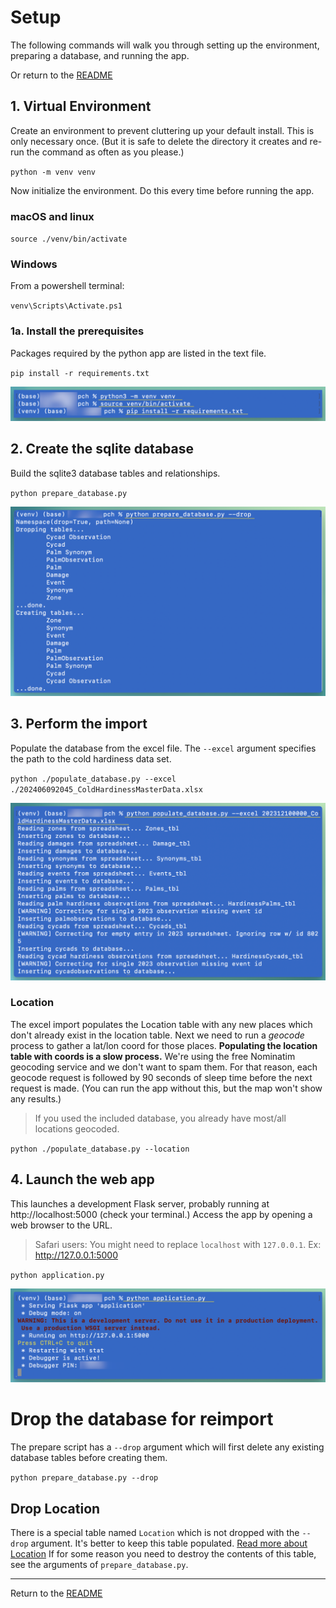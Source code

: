 # Setup

The following commands will walk you through setting up the environment, preparing a database, and running the app.

Or return to the [README](readme.md)

## 1. Virtual Environment

Create an environment to prevent cluttering up your default install. This is only necessary once. (But it is safe to delete the directory it creates and re-run the command as often as you please.)

`python -m venv venv`

Now initialize the environment. Do this every time before running the app. 

### macOS and linux

`source ./venv/bin/activate`

### Windows

From a powershell terminal:

`venv\Scripts\Activate.ps1`

### 1a. Install the prerequisites

Packages required by the python app are listed in the text file.

`pip install -r requirements.txt`

![Prepare the environment](./static/readme/environment.png)

## 2. Create the sqlite database

Build the sqlite3 database tables and relationships.

`python prepare_database.py`

![Prepare the database](./static/readme/prepare_db.png)


## 3. Perform the import

Populate the database from the excel file. The `--excel` argument specifies the path to the cold hardiness data set.

`python ./populate_database.py --excel ./202406092045_ColdHardinessMasterData.xlsx`

![Populate the database](./static/readme/populate_db.png)


### Location

The excel import populates the Location table with any new places which don't already exist in the location table. Next we need to run a *geocode* process to gather a lat/lon coord for those places. **Populating the location table with coords is a slow process.** We're using the free Nominatim geocoding service and we don't want to spam them. For that reason, each geocode request is followed by 90 seconds of sleep time before the next request is made. (You can run the app without this, but the map won't show any results.)

> If you used the included database, you already have most/all locations geocoded.

`python ./populate_database.py --location`


## 4. Launch the web app

This launches a development Flask server, probably running at http://localhost:5000 (check your terminal.) Access the app by opening a web browser to the URL.

> Safari users: You might need to replace `localhost` with `127.0.0.1`. Ex: http://127.0.0.1:5000


`python application.py`

![Launch the app](./static/readme/launch.png)



# Drop the database for reimport 

The prepare script has a `--drop` argument which will first delete any existing database tables before creating them. 

`python prepare_database.py --drop`

## Drop Location 

There is a special table named `Location` which is not dropped with the `--drop` argument. It's better to keep this table populated. [Read more about Location](#location) If for some reason you need to destroy the contents of this table, see the arguments of `prepare_database.py`.

----

Return to the [README](readme.md)
